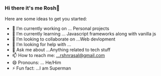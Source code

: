### Hi there it's me Rosh👋


Here are some ideas to get you started:

- 🔭 I’m currently working on ... Personal projects
- 🌱 I’m currently learning ... Javascript frameworks along with vanilla js
- 👯 I’m looking to collaborate on ...Web devlopment 
- 🤔 I’m looking for help with ...
- 💬 Ask me about ...Anything related to tech stuff
- 📫 How to reach me: ...rshnrasal@gmail.com
- 😄 Pronouns: ... He/Him
- ⚡ Fun fact: ...I am Superman 


